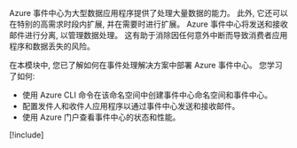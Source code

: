 Azure 事件中心为大型数据应用程序提供了处理大量数据的能力。 此外, 它还可以在特别的高需求时段内扩展, 并在需要时进行扩展。 Azure 事件中心将发送和接收邮件进行分离, 以管理数据处理。 这有助于消除因任何意外中断而导致消费者应用程序和数据丢失的风险。

在本模块中, 您已了解如何在事件处理解决方案中部署 Azure 事件中心。 您学习了如何:

- 使用 Azure CLI 命令在该命名空间中创建事件中心命名空间和事件中心。 
- 配置发件人和收件人应用程序以通过事件中心发送和接收邮件。
- 使用 Azure 门户查看事件中心的状态和性能。

[!include[](../../../includes/azure-sandbox-cleanup.md)]